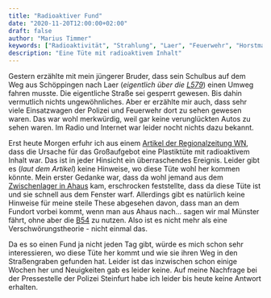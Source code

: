 ```yaml
---
title: "Radioaktiver Fund"
date: "2020-11-20T12:00:00+02:00"
draft: false
author: "Marius Timmer"
keywords: ["Radioaktivität", "Strahlung", "Laer", "Feuerwehr", "Horstmar"]
description: "Eine Tüte mit radioaktivem Inhalt"
---
```


Gestern erzählte mit mein jüngerer Bruder, dass sein Schulbus auf dem Weg aus Schöppingen nach Laer (_eigentlich über die [L579](https://goo.gl/maps/87HfxYtpaVHpKot7A)_) einen Umweg fahren musste. Die eigentliche Straße sei gesperrt gewesen. Bis dahin vermutlich nichts ungewöhnliches. Aber er erzählte mir auch, dass sehr viele Einsatzwagen der Polizei und Feuerwehr dort zu sehen gewesen waren. Das war wohl merkwürdig, weil gar keine verunglückten Autos zu sehen waren. Im Radio und Internet war leider nocht nichts dazu bekannt.

Erst heute Morgen erfuhr ich aus einem [Artikel der Regionalzeitung WN](https://www.wn.de/Muensterland/Kreis-Steinfurt/Laer/4316156-Grosseinsatz-der-Feuerwehr-Radioaktivitaet-in-einer-Plastiktuete), dass die Ursache für das Großaufgebot eine Plastiktüte mit radioaktivem Inhalt war. Das ist in jeder Hinsicht ein überraschendes Ereignis. Leider gibt es (_laut dem Artikel_) keine Hinweise, wo diese Tüte wohl her kommen könnte. Mein erster Gedanke war, dass da wohl jemand aus dem [Zwischenlager in Ahaus](https://zwischenlager.info/standort/ahaus/) kam, erschrocken feststellte, dass da diese Tüte ist und sie schnell aus dem Fenster warf. Allerdings gibt es natürlich keine Hinweise für meine steile These abgesehen davon, dass man an dem Fundort vorbei kommt, wenn man aus Ahaus nach... sagen wir mal Münster fährt, ohne aber die [B54](https://goo.gl/maps/6F8Q9bnWk6Rt5Uba7) zu nutzen. Also ist es nicht mehr als eine Verschwörungstheorie - nicht einmal das.

Da es so einen Fund ja nicht jeden Tag gibt, würde es mich schon sehr interessieren, wo diese Tüte her kommt und wie sie ihren Weg in den Straßengraben gefunden hat. Leider ist das inzwischen schon einige Wochen her und Neuigkeiten gab es leider keine. Auf meine Nachfrage bei der Pressestelle der Polizei Steinfurt habe ich leider bis heute keine Antwort erhalten.

